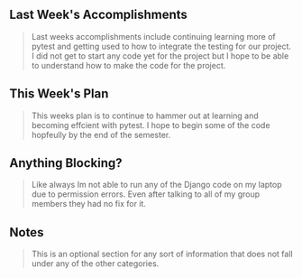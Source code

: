 ## Last Week's Accomplishments

>Last weeks accomplishments include continuing learning more of pytest and getting used to how to integrate the testing for our project. I did not get to start any code yet for the project but I hope to be able to understand how to make the code for the project.

## This Week's Plan

>This weeks plan is to continue to hammer out at learning and becoming effcient with pytest. I hope to begin some of the code hopfeully by the end of the semester. 

## Anything Blocking?

>Like always Im not able to run any of the Django code on my laptop due to permission errors. Even after talking to all of my group members they had no fix for it. 
## Notes

> This is an optional section for any sort of information that does not fall under any of the other categories.
